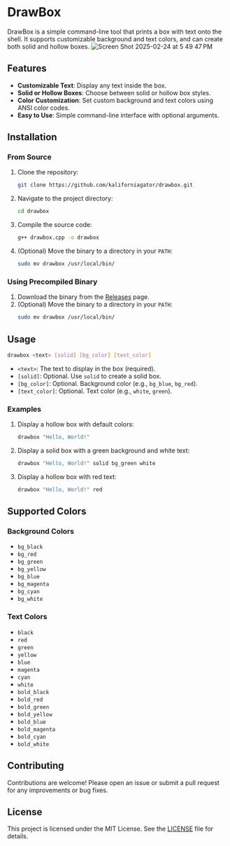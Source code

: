 # DrawBox

DrawBox is a simple command-line tool that prints a box with text onto the shell. It supports customizable background and text colors, and can create both solid and hollow boxes.
![Screen Shot 2025-02-24 at 5 49 47 PM](https://github.com/user-attachments/assets/11ac9114-f86b-4d7b-9c61-29463f04b6b1)

## Features

- **Customizable Text**: Display any text inside the box.
- **Solid or Hollow Boxes**: Choose between solid or hollow box styles.
- **Color Customization**: Set custom background and text colors using ANSI color codes.
- **Easy to Use**: Simple command-line interface with optional arguments.

## Installation

### From Source

1. Clone the repository:
   ```bash
   git clone https://github.com/kaliforniagator/drawbox.git
   ```
2. Navigate to the project directory:
   ```bash
   cd drawbox
   ```
3. Compile the source code:
   ```bash
   g++ drawbox.cpp -o drawbox
   ```
4. (Optional) Move the binary to a directory in your `PATH`:
   ```bash
   sudo mv drawbox /usr/local/bin/
   ```

### Using Precompiled Binary

1. Download the binary from the [Releases](https://github.com/kaliforniagator/drawbox/releases) page.
2. (Optional) Move the binary to a directory in your `PATH`:
   ```bash
   sudo mv drawbox /usr/local/bin/
   ```

## Usage

```bash
drawbox <text> [solid] [bg_color] [text_color]
```

- `<text>`: The text to display in the box (required).
- `[solid]`: Optional. Use `solid` to create a solid box.
- `[bg_color]`: Optional. Background color (e.g., `bg_blue`, `bg_red`).
- `[text_color]`: Optional. Text color (e.g., `white`, `green`).

### Examples

1. Display a hollow box with default colors:
   ```bash
   drawbox "Hello, World!"
   ```

2. Display a solid box with a green background and white text:
   ```bash
   drawbox "Hello, World!" solid bg_green white
   ```

3. Display a hollow box with red text:
   ```bash
   drawbox "Hello, World!" red
   ```

## Supported Colors

### Background Colors

- `bg_black`
- `bg_red`
- `bg_green`
- `bg_yellow`
- `bg_blue`
- `bg_magenta`
- `bg_cyan`
- `bg_white`

### Text Colors

- `black`
- `red`
- `green`
- `yellow`
- `blue`
- `magenta`
- `cyan`
- `white`
- `bold_black`
- `bold_red`
- `bold_green`
- `bold_yellow`
- `bold_blue`
- `bold_magenta`
- `bold_cyan`
- `bold_white`

## Contributing

Contributions are welcome! Please open an issue or submit a pull request for any improvements or bug fixes.

## License

This project is licensed under the MIT License. See the [LICENSE](LICENSE) file for details.

